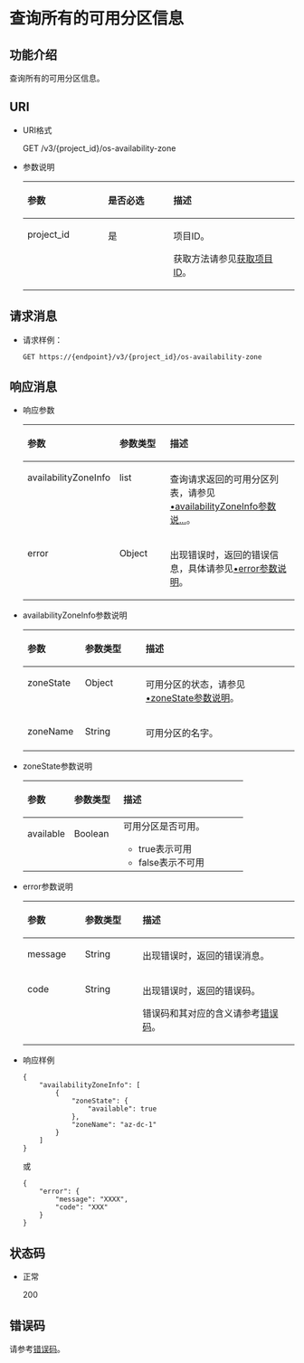 # 查询所有的可用分区信息<a name="evs_04_3045"></a>

## 功能介绍<a name="section54465313"></a>

查询所有的可用分区信息。

## URI<a name="section20425774"></a>

-   URI格式

    GET /v3/\{project\_id\}/os-availability-zone

-   参数说明

    <a name="table34934986"></a>
    <table><thead align="left"><tr id="row15816986"><th class="cellrowborder" valign="top" width="29.68296829682968%" id="mcps1.1.4.1.1"><p id="p6107499"><a name="p6107499"></a><a name="p6107499"></a>参数</p>
    </th>
    <th class="cellrowborder" valign="top" width="24.012401240124014%" id="mcps1.1.4.1.2"><p id="p24945412"><a name="p24945412"></a><a name="p24945412"></a>是否必选</p>
    </th>
    <th class="cellrowborder" valign="top" width="46.30463046304631%" id="mcps1.1.4.1.3"><p id="p7312526"><a name="p7312526"></a><a name="p7312526"></a>描述</p>
    </th>
    </tr>
    </thead>
    <tbody><tr id="row55443761"><td class="cellrowborder" valign="top" width="29.68296829682968%" headers="mcps1.1.4.1.1 "><p id="p61759636"><a name="p61759636"></a><a name="p61759636"></a>project_id</p>
    </td>
    <td class="cellrowborder" valign="top" width="24.012401240124014%" headers="mcps1.1.4.1.2 "><p id="p36474591"><a name="p36474591"></a><a name="p36474591"></a>是</p>
    </td>
    <td class="cellrowborder" valign="top" width="46.30463046304631%" headers="mcps1.1.4.1.3 "><p id="p1651899"><a name="p1651899"></a><a name="p1651899"></a>项目ID。</p>
    <p id="p55811451337"><a name="p55811451337"></a><a name="p55811451337"></a>获取方法请参见<a href="获取项目ID.md">获取项目ID</a>。</p>
    </td>
    </tr>
    </tbody>
    </table>


## 请求消息<a name="section49614245"></a>

-   请求样例：

    ```
    GET https://{endpoint}/v3/{project_id}/os-availability-zone
    ```


## 响应消息<a name="section43875021"></a>

-   响应参数

    <a name="evs_04_2081_table201437992512"></a>
    <table><thead align="left"><tr id="evs_04_2081_row1414420917255"><th class="cellrowborder" valign="top" width="21.18%" id="mcps1.1.4.1.1"><p id="evs_04_2081_p11144139152511"><a name="evs_04_2081_p11144139152511"></a><a name="evs_04_2081_p11144139152511"></a>参数</p>
    </th>
    <th class="cellrowborder" valign="top" width="22.35%" id="mcps1.1.4.1.2"><p id="evs_04_2081_p1014419152512"><a name="evs_04_2081_p1014419152512"></a><a name="evs_04_2081_p1014419152512"></a>参数类型</p>
    </th>
    <th class="cellrowborder" valign="top" width="56.47%" id="mcps1.1.4.1.3"><p id="evs_04_2081_p16144994250"><a name="evs_04_2081_p16144994250"></a><a name="evs_04_2081_p16144994250"></a>描述</p>
    </th>
    </tr>
    </thead>
    <tbody><tr id="evs_04_2081_row181446912510"><td class="cellrowborder" valign="top" width="21.18%" headers="mcps1.1.4.1.1 "><p id="evs_04_2081_p13144119162511"><a name="evs_04_2081_p13144119162511"></a><a name="evs_04_2081_p13144119162511"></a>availabilityZoneInfo</p>
    </td>
    <td class="cellrowborder" valign="top" width="22.35%" headers="mcps1.1.4.1.2 "><p id="evs_04_2081_p214416911255"><a name="evs_04_2081_p214416911255"></a><a name="evs_04_2081_p214416911255"></a>list</p>
    </td>
    <td class="cellrowborder" valign="top" width="56.47%" headers="mcps1.1.4.1.3 "><p id="evs_04_2081_p01441910254"><a name="evs_04_2081_p01441910254"></a><a name="evs_04_2081_p01441910254"></a>查询请求返回的可用分区列表，请参见<a href="#evs_04_2081_li19751007201910">•availabilityZoneInfo参数说...</a>。</p>
    </td>
    </tr>
    <tr id="evs_04_2081_row6109186192812"><td class="cellrowborder" valign="top" width="21.18%" headers="mcps1.1.4.1.1 "><p id="evs_04_2081_p129522216412"><a name="evs_04_2081_p129522216412"></a><a name="evs_04_2081_p129522216412"></a>error</p>
    </td>
    <td class="cellrowborder" valign="top" width="22.35%" headers="mcps1.1.4.1.2 "><p id="evs_04_2081_p1595262111415"><a name="evs_04_2081_p1595262111415"></a><a name="evs_04_2081_p1595262111415"></a>Object</p>
    </td>
    <td class="cellrowborder" valign="top" width="56.47%" headers="mcps1.1.4.1.3 "><p id="evs_04_2081_p109527215417"><a name="evs_04_2081_p109527215417"></a><a name="evs_04_2081_p109527215417"></a>出现错误时，返回的错误信息，具体请参见<a href="#evs_04_2081_li0419202382514">•error参数说明</a>。</p>
    </td>
    </tr>
    </tbody>
    </table>

-   <a name="evs_04_2081_li19751007201910"></a>availabilityZoneInfo参数说明

    <a name="evs_04_2081_table43541335201910"></a>
    <table><thead align="left"><tr id="evs_04_2081_row45002232201910"><th class="cellrowborder" valign="top" width="21.18%" id="mcps1.1.4.1.1"><p id="evs_04_2081_p21302142201910"><a name="evs_04_2081_p21302142201910"></a><a name="evs_04_2081_p21302142201910"></a>参数</p>
    </th>
    <th class="cellrowborder" valign="top" width="22.35%" id="mcps1.1.4.1.2"><p id="evs_04_2081_p523569515640"><a name="evs_04_2081_p523569515640"></a><a name="evs_04_2081_p523569515640"></a>参数类型</p>
    </th>
    <th class="cellrowborder" valign="top" width="56.47%" id="mcps1.1.4.1.3"><p id="evs_04_2081_p42702004201910"><a name="evs_04_2081_p42702004201910"></a><a name="evs_04_2081_p42702004201910"></a>描述</p>
    </th>
    </tr>
    </thead>
    <tbody><tr id="evs_04_2081_row36310324201910"><td class="cellrowborder" valign="top" width="21.18%" headers="mcps1.1.4.1.1 "><p id="evs_04_2081_p55455149201910"><a name="evs_04_2081_p55455149201910"></a><a name="evs_04_2081_p55455149201910"></a>zoneState</p>
    </td>
    <td class="cellrowborder" valign="top" width="22.35%" headers="mcps1.1.4.1.2 "><p id="evs_04_2081_p2143812515640"><a name="evs_04_2081_p2143812515640"></a><a name="evs_04_2081_p2143812515640"></a>Object</p>
    </td>
    <td class="cellrowborder" valign="top" width="56.47%" headers="mcps1.1.4.1.3 "><p id="evs_04_2081_p44081575201910"><a name="evs_04_2081_p44081575201910"></a><a name="evs_04_2081_p44081575201910"></a>可用分区的状态，请参见<a href="#evs_04_2081_li11149334112511">•zoneState参数说明</a>。</p>
    </td>
    </tr>
    <tr id="evs_04_2081_row61189858201910"><td class="cellrowborder" valign="top" width="21.18%" headers="mcps1.1.4.1.1 "><p id="evs_04_2081_p57431491201910"><a name="evs_04_2081_p57431491201910"></a><a name="evs_04_2081_p57431491201910"></a>zoneName</p>
    </td>
    <td class="cellrowborder" valign="top" width="22.35%" headers="mcps1.1.4.1.2 "><p id="evs_04_2081_p5876653115640"><a name="evs_04_2081_p5876653115640"></a><a name="evs_04_2081_p5876653115640"></a>String</p>
    </td>
    <td class="cellrowborder" valign="top" width="56.47%" headers="mcps1.1.4.1.3 "><p id="evs_04_2081_p58856323201910"><a name="evs_04_2081_p58856323201910"></a><a name="evs_04_2081_p58856323201910"></a>可用分区的名字。</p>
    </td>
    </tr>
    </tbody>
    </table>

-   <a name="evs_04_2081_li11149334112511"></a>zoneState参数说明

    <a name="evs_04_2081_table915023482516"></a>
    <table><thead align="left"><tr id="evs_04_2081_row4150434152517"><th class="cellrowborder" valign="top" width="21.18%" id="mcps1.1.4.1.1"><p id="evs_04_2081_p1215093419253"><a name="evs_04_2081_p1215093419253"></a><a name="evs_04_2081_p1215093419253"></a>参数</p>
    </th>
    <th class="cellrowborder" valign="top" width="22.35%" id="mcps1.1.4.1.2"><p id="evs_04_2081_p3150193412259"><a name="evs_04_2081_p3150193412259"></a><a name="evs_04_2081_p3150193412259"></a>参数类型</p>
    </th>
    <th class="cellrowborder" valign="top" width="56.47%" id="mcps1.1.4.1.3"><p id="evs_04_2081_p1215014346259"><a name="evs_04_2081_p1215014346259"></a><a name="evs_04_2081_p1215014346259"></a>描述</p>
    </th>
    </tr>
    </thead>
    <tbody><tr id="evs_04_2081_row2150534192516"><td class="cellrowborder" valign="top" width="21.18%" headers="mcps1.1.4.1.1 "><p id="evs_04_2081_p115073413258"><a name="evs_04_2081_p115073413258"></a><a name="evs_04_2081_p115073413258"></a>available</p>
    </td>
    <td class="cellrowborder" valign="top" width="22.35%" headers="mcps1.1.4.1.2 "><p id="evs_04_2081_p915013462516"><a name="evs_04_2081_p915013462516"></a><a name="evs_04_2081_p915013462516"></a>Boolean</p>
    </td>
    <td class="cellrowborder" valign="top" width="56.47%" headers="mcps1.1.4.1.3 "><div class="p" id="evs_04_2081_p171501234112510"><a name="evs_04_2081_p171501234112510"></a><a name="evs_04_2081_p171501234112510"></a>可用分区是否可用。<a name="evs_04_2081_ul315013410258"></a><a name="evs_04_2081_ul315013410258"></a><ul id="evs_04_2081_ul315013410258"><li>true表示可用</li><li>false表示不可用</li></ul>
    </div>
    </td>
    </tr>
    </tbody>
    </table>

-   <a name="evs_04_2081_li0419202382514"></a>error参数说明

    <a name="evs_04_2081_evs_04_2013_table15441099103019"></a>
    <table><thead align="left"><tr id="evs_04_2081_evs_04_2013_row54094047103019"><th class="cellrowborder" valign="top" width="21.17788221177882%" id="mcps1.1.4.1.1"><p id="evs_04_2081_evs_04_2013_p19541716103019"><a name="evs_04_2081_evs_04_2013_p19541716103019"></a><a name="evs_04_2081_evs_04_2013_p19541716103019"></a>参数</p>
    </th>
    <th class="cellrowborder" valign="top" width="21.17788221177882%" id="mcps1.1.4.1.2"><p id="evs_04_2081_evs_04_2013_p39375186103019"><a name="evs_04_2081_evs_04_2013_p39375186103019"></a><a name="evs_04_2081_evs_04_2013_p39375186103019"></a>参数类型</p>
    </th>
    <th class="cellrowborder" valign="top" width="57.64423557644236%" id="mcps1.1.4.1.3"><p id="evs_04_2081_evs_04_2013_p38578950103019"><a name="evs_04_2081_evs_04_2013_p38578950103019"></a><a name="evs_04_2081_evs_04_2013_p38578950103019"></a>描述</p>
    </th>
    </tr>
    </thead>
    <tbody><tr id="evs_04_2081_evs_04_2013_row59401790103019"><td class="cellrowborder" valign="top" width="21.17788221177882%" headers="mcps1.1.4.1.1 "><p id="evs_04_2081_evs_04_2013_p46815658103019"><a name="evs_04_2081_evs_04_2013_p46815658103019"></a><a name="evs_04_2081_evs_04_2013_p46815658103019"></a>message</p>
    </td>
    <td class="cellrowborder" valign="top" width="21.17788221177882%" headers="mcps1.1.4.1.2 "><p id="evs_04_2081_evs_04_2013_p33971979103019"><a name="evs_04_2081_evs_04_2013_p33971979103019"></a><a name="evs_04_2081_evs_04_2013_p33971979103019"></a>String</p>
    </td>
    <td class="cellrowborder" valign="top" width="57.64423557644236%" headers="mcps1.1.4.1.3 "><p id="evs_04_2081_evs_04_2013_p21623243103019"><a name="evs_04_2081_evs_04_2013_p21623243103019"></a><a name="evs_04_2081_evs_04_2013_p21623243103019"></a>出现错误时，返回的错误消息。</p>
    </td>
    </tr>
    <tr id="evs_04_2081_evs_04_2013_row60391466103019"><td class="cellrowborder" valign="top" width="21.17788221177882%" headers="mcps1.1.4.1.1 "><p id="evs_04_2081_evs_04_2013_p59870541103019"><a name="evs_04_2081_evs_04_2013_p59870541103019"></a><a name="evs_04_2081_evs_04_2013_p59870541103019"></a>code</p>
    </td>
    <td class="cellrowborder" valign="top" width="21.17788221177882%" headers="mcps1.1.4.1.2 "><p id="evs_04_2081_evs_04_2013_p17675690103019"><a name="evs_04_2081_evs_04_2013_p17675690103019"></a><a name="evs_04_2081_evs_04_2013_p17675690103019"></a>String</p>
    </td>
    <td class="cellrowborder" valign="top" width="57.64423557644236%" headers="mcps1.1.4.1.3 "><p id="evs_04_2081_evs_04_2013_p6087468103019"><a name="evs_04_2081_evs_04_2013_p6087468103019"></a><a name="evs_04_2081_evs_04_2013_p6087468103019"></a>出现错误时，返回的错误码。</p>
    <p id="evs_04_2081_evs_04_2013_p54787218103019"><a name="evs_04_2081_evs_04_2013_p54787218103019"></a><a name="evs_04_2081_evs_04_2013_p54787218103019"></a>错误码和其对应的含义请参考<a href="错误码.md">错误码</a>。</p>
    </td>
    </tr>
    </tbody>
    </table>

-   响应样例

    ```
    {
        "availabilityZoneInfo": [
            {
                "zoneState": {
                    "available": true
                }, 
                "zoneName": "az-dc-1"
            }
        ]
    }
    ```

    或

    ```
    {
        "error": {
            "message": "XXXX", 
            "code": "XXX"
        }
    }
    ```


## 状态码<a name="section59330872"></a>

-   正常

    200


## 错误码<a name="section431317151242"></a>

请参考[错误码](错误码.md)。

